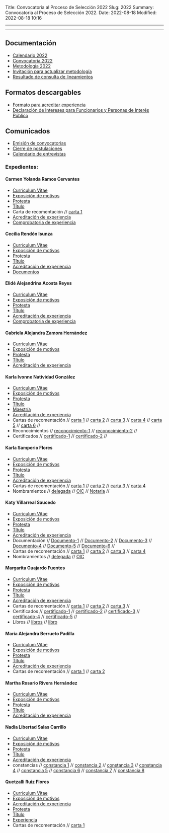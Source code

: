 Title: Convocatoria al Proceso de Selección 2022
Slug: 2022
Summary: Convocatoria al Proceso de Selección 2022.
Date: 2022-08-18
Modified: 2022-08-18 10:16


---



<!-- <div  style=" text-align: center; margin-top: 20px; margin-bottom: 30px">

<h2>Formulario de inscripción para aspirantes al Cargo de Consejera del CPC Coahuila 2022</h2> 

 <p style="color: gray"><strong>Aviso importante:</strong> antes de iniciar el llenado de este formulario, por favor asegúrese de contar con todos los archivos digitales necesarios para postularse al cargo (los campos marcados con asterisco son obligatorios).</p>

<a href="https://docs.google.com/forms/d/e/1FAIpQLSdqbKsGPqlw2Gd9dhq4-B7wsFJS0_jTtUHA5AGvIER9xER51g/viewform"><button type="button" class="btn btn-dark btn-block">INSCRIPCIÓN</button></a>


</div>
 -->
---

## Documentación

* [Calendario 2022](calendario-2022)
* [Convocatoria 2022](convocatoria-2022.pdf)
* [Metodología 2022](metodologia-para-valoracion-expedientes-2021-3.pdf)
* [Invitación para actualizar metodología](invitacion-actualizacion.pdf)
* [Resultado de consulta de lineamientos](resultado-consulta-lineamientos.pdf)

## Formatos descargables

* [Formato para acreditar experiencia](/formato-unico/formato-para-acreditar-experiencia.docx)
* [Declaración de Intereses para Funcionarios y Personas de Interés Público](/formato-unico/declaracion-de-intereses-funcionarios-y-personas-de-interes-publico.xlsx)

## Comunicados

* [Emisión de convocatorias](comunicado-1.pdf)
* [Cierre de postulaciones](comunicado-2.pdf)
* [Calendario de entrevistas](comunicado-calendario-entrevistas.pdf)


### Expedientes:

<!-- carmen-yolanda-ramos-cervantes -->
#### Carmen Yolanda Ramos Cervantes

* [Currículum Vitae](carmen-yolanda-ramos-cervantes/curriculum-vitae.pdf)
* [Exposición de motivos](carmen-yolanda-ramos-cervantes/exposicion-de-motivos.pdf)
* [Protesta](carmen-yolanda-ramos-cervantes/protesta.pdf)
* [Título](carmen-yolanda-ramos-cervantes/titulo.pdf) 
* Carta de recomentación // [carta 1](carmen-yolanda-ramos-cervantes/carta1.pdf) 
* [Acreditación de experiencia](carmen-yolanda-ramos-cervantes/acreditacion.pdf)
* [Comprobatoria de experiencia](carmen-yolanda-ramos-cervantes/soporte.pdf)


<!-- cecilia-rendon-isunza -->
#### Cecilia Rendón Isunza

* [Currículum Vitae](cecilia-rendon-isunza/curriculum-vitae.pdf)
* [Exposición de motivos](cecilia-rendon-isunza/exposicion-de-motivos.pdf)
* [Protesta](cecilia-rendon-isunza/protesta.pdf)
* [Título](cecilia-rendon-isunza/titulo.pdf) 
* [Acreditación de experiencia](cecilia-rendon-isunza/acreditacion.pdf)
* [Documentos](cecilia-rendon-isunza/documentos.pdf)



<!-- elide-alejandrina-acosta-reyes -->
#### Elidé Alejandrina Acosta Reyes

* [Currículum Vitae](elide-alejandrina-acosta-reyes/curriculum-vitae.pdf)
* [Exposición de motivos](elide-alejandrina-acosta-reyes/exposicion-de-motivos.pdf)
* [Protesta](elide-alejandrina-acosta-reyes/protesta.pdf)
* [Título](elide-alejandrina-acosta-reyes/titulo.pdf) 
* [Acreditación de experiencia](elide-alejandrina-acosta-reyes/acreditacion.pdf)
* [Comprobatoria de experiencia](elide-alejandrina-acosta-reyes/soporte.pdf)

<!-- gabriela-alejandra-zamora-hernandez -->
#### Gabriela Alejandra Zamora Hernàndez

* [Currículum Vitae](gabriela-alejandra-zamora-hernandez/curriculum-vitae.pdf)
* [Exposición de motivos](gabriela-alejandra-zamora-hernandez/exposicion-de-motivos.pdf)
* [Protesta](gabriela-alejandra-zamora-hernandez/protesta.pdf)
* [Título](gabriela-alejandra-zamora-hernandez/titulo.pdf) 
* [Acreditación de experiencia](gabriela-alejandra-zamora-hernandez/acreditacion.pdf)


<!-- karla-ivonne -->
#### Karla Ivonne Natividad González

* [Currículum Vitae](karla-ivonne/curriculum-vitae.pdf)
* [Exposición de motivos](karla-ivonne/exposicion-de-motivos.pdf)
* [Protesta](karla-ivonne/protesta.pdf)
* [Título](karla-ivonne/titulo.pdf)
* [Maestría](karla-ivonne/maestria.pdf) 
* [Acreditación de experiencia](karla-ivonne/acreditacion.pdf)
* Cartas de recomentación // [carta 1](karla-ivonne/carta1.pdf) // [carta 2](karla-ivonne/carta2.pdf) // [carta 3](karla-ivonne/carta3.pdf) // [carta 4](karla-ivonne/carta4.pdf) // [carta 5](karla-ivonne/carta5.pdf) // [carta 6](karla-ivonne/carta6.pdf) // 
* Reconocimientos // [reconocimiento-1](karla-ivonne/reconocimiento.pdf) // [reconocimiento-2](karla-ivonne/reconocimiento2.pdf) //
* Certificados // [certificado-1](karla-ivonne/certificado1.pdf) // [certificado-2](karla-ivonne/certificado2.pdf) //

<!-- karla-samperio-flores -->
#### Karla Samperio Flores

* [Currículum Vitae](karla-samperio-flores/curriculum-vitae.pdf)
* [Exposición de motivos](karla-samperio-flores/exposicion-de-motivos.pdf)
* [Protesta](karla-samperio-flores/protesta.pdf)
* [Título](karla-samperio-flores/titulo.tif)
* [Acreditación de experiencia](karla-samperio-flores/acreditacion.pdf)
* Cartas de recomentación // [carta 1](karla-samperio-flores/carta1.pdf) // [carta 2](karla-samperio-flores/carta2.pdf) // [carta 3](karla-samperio-flores/carta3.pdf) // [carta 4](karla-samperio-flores/carta4.pdf) 
* Nombramientos // [delegada](karla-samperio-flores/nombramiento1.pdf) // [OIC](karla-samperio-flores/nombramiento2.pdf) // [Notaria](karla-samperio-flores/nombramiento3.pdf) // 

<!-- katy-villarrealsaucedo
 -->
#### Katy Villarreal Saucedo


* [Currículum Vitae](katy-villarrealsaucedo/curriculum-vitae.pdf)
* [Exposición de motivos](katy-villarrealsaucedo/exposicion-de-motivos.pdf)
* [Protesta](katy-villarrealsaucedo/protesta.pdf)
* [Título](katy-villarrealsaucedo/titulo.pdf) 
* [Acreditación de experiencia](katy-villarrealsaucedo/acreditacion.pdf)
* Documentación // [Documento-1](katy-villarrealsaucedo/documento1.pdf) // [Documento-2](katy-villarrealsaucedo/documento2.pdf) // [Documento-3](katy-villarrealsaucedo/documento3.pdf) // [Documento-4](katy-villarrealsaucedo/documento4.pdf) // [Documento-5](katy-villarrealsaucedo/documento5.pdf) // [Documento-6](katy-villarrealsaucedo/documento6.pdf) //
* Cartas de recomentación // [carta 1](katy-villarrealsaucedo/carta1.pdf) // [carta 2](katy-villarrealsaucedo/carta2.pdf) // [carta 3](katy-villarrealsaucedo/carta3.pdf) // [carta 4](katy-villarrealsaucedo/carta4.pdf) 
* Nombramientos // [delegada](katy-villarrealsaucedo/nombramiento.pdf) // [OIC](katy-villarrealsaucedo/nombramiento2.pdf) 

<!-- margarita-guajardo-fuentes -->
#### Margarita Guajardo Fuentes 

* [Currículum Vitae](margarita-guajardo-fuentes/curriculum-vitae.pdf)
* [Exposición de motivos]( margarita-guajardo-fuentes/exposicion-de-motivos.pdf)
* [Protesta](margarita-guajardo-fuentes/protesta.pdf)
* [Título](margarita-guajardo-fuentes/titulo.pdf) 
* [Acreditación de experiencia](margarita-guajardo-fuentes/acreditacion.pdf)
* Cartas de recomentación // [carta 1](margarita-guajardo-fuentes/carta1.pdf) // [carta 2](margarita-guajardo-fuentes/carta2.pdf) // [carta 3](margarita-guajardo-fuentes/carta3.pdf) // 
* Certificados // [certificado-1](margarita-guajardo-fuentes/certificado.pdf) // [certificado-2](margarita-guajardo-fuentes/certificado2.pdf) // [certificado-3](margarita-guajardo-fuentes/certificado3.pdf) // [certificado-4](margarita-guajardo-fuentes/certificado4.pdf) // [certificado-5](margarita-guajardo-fuentes/certificado5.pdf) //
* Libros // [libros](margarita-guajardo-fuentes/libros.pdf) // [libro](margarita-guajardo-fuentes/libros2.pdf)


<!-- maria-alejandra-berrueto-padilla -->
#### María Alejandra Berrueto Padilla

* [Currículum Vitae]( maria-alejandra-berrueto-padilla/curriculum-vitae.pdf)
* [Exposición de motivos]( maria-alejandra-berrueto-padilla/exposicion-de-motivos.pdf)
* [Protesta]( maria-alejandra-berrueto-padilla/protesta.pdf)
* [Título]( maria-alejandra-berrueto-padilla/titulo.pdf) 
* [Acreditación de experiencia]( maria-alejandra-berrueto-padilla/acreditacion.pdf)
* Cartas de recomentación // [carta 1]( maria-alejandra-berrueto-padilla/carta1.pdf) // [carta 2]( maria-alejandra-berrueto-padilla/carta2.pdf) 

<!-- martha-rosario-rivera-hernandez -->
#### Martha Rosario Rivera Hernández

* [Currículum Vitae](martha-rosario-rivera-hernandez/curriculum-vitae.pdf)
* [Exposición de motivos](martha-rosario-rivera-hernandez/exposicion-de-motivos.pdf)
* [Protesta](martha-rosario-rivera-hernandez/protesta.pdf)
* [Título](martha-rosario-rivera-hernandez/titulo.pdf) 
* [Acreditación de experiencia](martha-rosario-rivera-hernandez/acreditacion.pdf)

<!-- nadia-libertad-salas-carrillo -->
#### Nadia Libertad Salas Carrillo

* [Currículum Vitae](nadia-libertad-salas-carrillo/curriculum-vitae.pdf)
* [Exposición de motivos](nadia-libertad-salas-carrillo/exposicion-de-motivos.pdf)
* [Protesta](nadia-libertad-salas-carrillo/protesta.pdf)
* [Título](nadia-libertad-salas-carrillo/titulo.pdf) 
* [Acreditación de experiencia](nadia-libertad-salas-carrillo/acreditacion.pdf)
* constancias // [constancia 1](nadia-libertad-salas-carrillo/constancia.pdf) // [constancia 2](nadia-libertad-salas-carrillo/constancia2.pdf) // [constancia 3](nadia-libertad-salas-carrillo/constancia3.pdf) // [constancia 4](nadia-libertad-salas-carrillo/constancia4.pdf) // [constancia 5](nadia-libertad-salas-carrillo/constancia9.pdf) // [constancia 6](nadia-libertad-salas-carrillo/constancia6.pdf) // [constancia 7](nadia-libertad-salas-carrillo/constancia7.pdf) // [constancia 8](nadia-libertad-salas-carrillo/constancia8.pdf)


<!-- quetzalli-ruiz-flores -->
#### Quetzalli Ruiz Flores

* [Currículum Vitae](quetzalli-ruiz-flores/curriculum-vitae.pdf)
* [Exposición de motivos](quetzalli-ruiz-flores/exposicion-de-motivos.pdf)
* [Acreditación de experiencia](quetzalli-ruiz-flores/acreditacion.pdf)
* [Protesta](quetzalli-ruiz-flores/protesta.pdf)
* [Título](quetzalli-ruiz-flores/titulo.pdf) 
* [Experiencia](quetzalli-ruiz-flores/experiencia.pdf) 
* Cartas de recomentación // [carta 1](quetzalli-ruiz-flores/carta1.pdf) 
